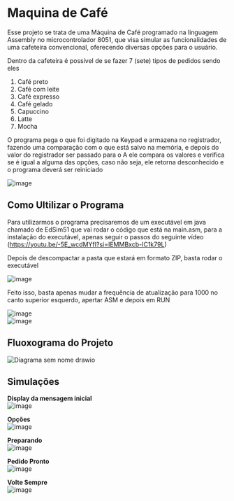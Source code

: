 # Maquina de Café

Esse projeto se trata de uma Máquina de Café programado na linguagem Assembly no microcontrolador 8051, que visa simular as funcionalidades de uma cafeteira convencional, oferecendo diversas opções para o usuário.

Dentro da cafeteira é possível de se fazer 7 (sete) tipos de pedidos sendo eles
1. Café preto
2. Café com leite
3. Café expresso
4. Café gelado
5. Capuccino
6. Latte
7. Mocha

O programa pega o que foi digitado na Keypad e armazena no registrador, fazendo uma comparação com o que está salvo na memória, e depois do valor do registrador ser passado para o A ele compara os valores e verifica se é igual a alguma das opções, caso não seja, ele retorna desconhecido e o programa deverá ser reiniciado

![image](https://github.com/gbalbuquerque/MaquinaCafe/assets/115583227/cf68528e-dea7-4542-9701-fd13125ce953)


## Como Ultilizar o Programa

Para utilizarmos o programa precisaremos de um executável em java chamado de EdSim51 que vai rodar o código que está na main.asm, para a instalação do executável, apenas seguir o passos do seguinte vídeo (https://youtu.be/-5E_wcdMYfI?si=IEMMBxcb-IC1k79L)

Depois de descompactar a pasta que estará em formato ZIP, basta rodar o executável


![image](https://github.com/gbalbuquerque/MaquinaCafe/assets/115583227/edf64322-f050-4e1f-a725-f563357e4f94)

Feito isso, basta apenas mudar a frequência de atualização para 1000 no canto superior esquerdo, apertar ASM e depois em RUN

![image](https://github.com/gbalbuquerque/MaquinaCafe/assets/115583227/8cf14d8b-9c4a-4c36-9c66-509c85278c29)
<br>
![image](https://github.com/gbalbuquerque/MaquinaCafe/assets/115583227/ef9bac14-0694-4232-9188-50fc417af34b)

## Fluoxograma do Projeto
![Diagrama sem nome drawio](https://github.com/gbalbuquerque/MaquinaCafe/assets/115583227/42fcadba-5c2e-4409-83f2-8b8f93a73cd3)

## Simulações
<a style="font-weight: bold">Display da mensagem inicial <a>
<br>
![image](https://github.com/gbalbuquerque/MaquinaCafe/assets/115583227/5e46f0c8-61ed-49bc-b7d0-452eb8156817)

<a style="font-weight: bold">Opções<a>
<br>
![image](https://github.com/gbalbuquerque/MaquinaCafe/assets/115583227/604f4eb1-a0d7-4b74-9a93-20bc709f68f4)

<a style="font-weight: bold">Preparando<a>
<br>
![image](https://github.com/gbalbuquerque/MaquinaCafe/assets/115583227/fcc30001-3f17-4093-b290-f140dd877b2e)

<a style="font-weight: bold">Pedido Pronto<a>
<br>
![image](https://github.com/gbalbuquerque/MaquinaCafe/assets/115583227/a85a0bcd-cc30-4310-88c7-e912b71b2644)

<a style="font-weight: bold">Volte Sempre<a>
<br>
![image](https://github.com/gbalbuquerque/MaquinaCafe/assets/115583227/9dbd0881-c3b6-4987-9d15-ae37e9f3e6ee)





